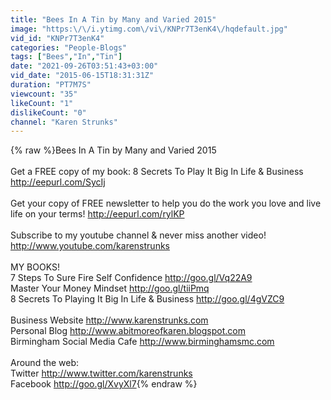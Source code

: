 ```yaml
---
title: "Bees In A Tin by Many and Varied 2015"
image: "https:\/\/i.ytimg.com\/vi\/KNPr7T3enK4\/hqdefault.jpg"
vid_id: "KNPr7T3enK4"
categories: "People-Blogs"
tags: ["Bees","In","Tin"]
date: "2021-09-26T03:51:43+03:00"
vid_date: "2015-06-15T18:31:31Z"
duration: "PT7M7S"
viewcount: "35"
likeCount: "1"
dislikeCount: "0"
channel: "Karen Strunks"
---
```

{% raw %}Bees In A Tin by Many and Varied 2015 <br /><br />Get a FREE copy of my book: 8 Secrets To Play It Big In Life &amp; Business <a rel="nofollow" target="blank" href="http://eepurl.com/SycIj">http://eepurl.com/SycIj</a><br /><br />Get your copy of FREE newsletter to help you do the work you love and live life on your terms! <a rel="nofollow" target="blank" href="http://eepurl.com/rylKP">http://eepurl.com/rylKP</a> <br /><br />Subscribe to my youtube channel &amp; never miss another video!<br /><a rel="nofollow" target="blank" href="http://www.youtube.com/karenstrunks">http://www.youtube.com/karenstrunks</a><br /><br />MY BOOKS!<br />7 Steps To Sure Fire Self Confidence <a rel="nofollow" target="blank" href="http://goo.gl/Vq22A9">http://goo.gl/Vq22A9</a><br />Master Your Money Mindset <a rel="nofollow" target="blank" href="http://goo.gl/tiiPmq">http://goo.gl/tiiPmq</a> <br />8 Secrets To Playing It Big In Life &amp; Business <a rel="nofollow" target="blank" href="http://goo.gl/4gVZC9">http://goo.gl/4gVZC9</a><br /><br />Business Website <a rel="nofollow" target="blank" href="http://www.karenstrunks.com">http://www.karenstrunks.com</a><br />Personal Blog <a rel="nofollow" target="blank" href="http://www.abitmoreofkaren.blogspot.com">http://www.abitmoreofkaren.blogspot.com</a><br />Birmingham Social Media Cafe <a rel="nofollow" target="blank" href="http://www.birminghamsmc.com">http://www.birminghamsmc.com</a> <br /><br />Around the web:<br />Twitter <a rel="nofollow" target="blank" href="http://www.twitter.com/karenstrunks">http://www.twitter.com/karenstrunks</a><br />Facebook <a rel="nofollow" target="blank" href="http://goo.gl/XvyXl7">http://goo.gl/XvyXl7</a>{% endraw %}
